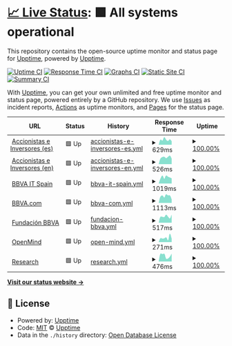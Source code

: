 # [📈 Live Status](https://upptime.github.io/upptime): <!--live status--> **🟩 All systems operational**

This repository contains the open-source uptime monitor and status page for [Upptime](https://upptime.js.org), powered by [Upptime](https://github.com/upptime/upptime).

[![Uptime CI](https://github.com/next-franciscocalle/openweb-uptime/workflows/Uptime%20CI/badge.svg)](https://github.com/next-franciscocalle/openweb-uptime/actions?query=workflow%3A%22Uptime+CI%22)
[![Response Time CI](https://github.com/next-franciscocalle/openweb-uptime/workflows/Response%20Time%20CI/badge.svg)](https://github.com/next-franciscocalle/openweb-uptime/actions?query=workflow%3A%22Response+Time+CI%22)
[![Graphs CI](https://github.com/next-franciscocalle/openweb-uptime/workflows/Graphs%20CI/badge.svg)](https://github.com/next-franciscocalle/openweb-uptime/actions?query=workflow%3A%22Graphs+CI%22)
[![Static Site CI](https://github.com/next-franciscocalle/openweb-uptime/workflows/Static%20Site%20CI/badge.svg)](https://github.com/next-franciscocalle/openweb-uptime/actions?query=workflow%3A%22Static+Site+CI%22)
[![Summary CI](https://github.com/next-franciscocalle/openweb-uptime/workflows/Summary%20CI/badge.svg)](https://github.com/next-franciscocalle/openweb-uptime/actions?query=workflow%3A%22Summary+CI%22)

With [Upptime](https://upptime.js.org), you can get your own unlimited and free uptime monitor and status page, powered entirely by a GitHub repository. We use [Issues](https://github.com/upptime/upptime/issues) as incident reports, [Actions](https://github.com/next-franciscocalle/openweb-uptime/actions) as uptime monitors, and [Pages](https://upptime.github.io/upptime) for the status page.

<!--start: status pages-->
<!-- This summary is generated by Upptime (https://github.com/upptime/upptime) -->
<!-- Do not edit this manually, your changes will be overwritten -->
<!-- prettier-ignore -->
| URL | Status | History | Response Time | Uptime |
| --- | ------ | ------- | ------------- | ------ |
| <img alt="" src="https://webpublicas.bbva.com/assets/images/favicon.png" height="13"> [Accionistas e Inversores (es)](https://accionistaseinversores.bbva.com/) | 🟩 Up | [accionistas-e-inversores-es.yml](https://github.com/BBVA-Openweb/uptime-sites/commits/HEAD/history/accionistas-e-inversores-es.yml) | <details><summary><img alt="Response time graph" src="./graphs/accionistas-e-inversores-es/response-time-week.png" height="20"> 629ms</summary><br><a href="https://uptime.openweb.bbva/history/accionistas-e-inversores-es"><img alt="Response time 509" src="https://img.shields.io/endpoint?url=https%3A%2F%2Fraw.githubusercontent.com%2FBBVA-Openweb%2Fuptime-sites%2FHEAD%2Fapi%2Faccionistas-e-inversores-es%2Fresponse-time.json"></a><br><a href="https://uptime.openweb.bbva/history/accionistas-e-inversores-es"><img alt="24-hour response time 425" src="https://img.shields.io/endpoint?url=https%3A%2F%2Fraw.githubusercontent.com%2FBBVA-Openweb%2Fuptime-sites%2FHEAD%2Fapi%2Faccionistas-e-inversores-es%2Fresponse-time-day.json"></a><br><a href="https://uptime.openweb.bbva/history/accionistas-e-inversores-es"><img alt="7-day response time 629" src="https://img.shields.io/endpoint?url=https%3A%2F%2Fraw.githubusercontent.com%2FBBVA-Openweb%2Fuptime-sites%2FHEAD%2Fapi%2Faccionistas-e-inversores-es%2Fresponse-time-week.json"></a><br><a href="https://uptime.openweb.bbva/history/accionistas-e-inversores-es"><img alt="30-day response time 552" src="https://img.shields.io/endpoint?url=https%3A%2F%2Fraw.githubusercontent.com%2FBBVA-Openweb%2Fuptime-sites%2FHEAD%2Fapi%2Faccionistas-e-inversores-es%2Fresponse-time-month.json"></a><br><a href="https://uptime.openweb.bbva/history/accionistas-e-inversores-es"><img alt="1-year response time 509" src="https://img.shields.io/endpoint?url=https%3A%2F%2Fraw.githubusercontent.com%2FBBVA-Openweb%2Fuptime-sites%2FHEAD%2Fapi%2Faccionistas-e-inversores-es%2Fresponse-time-year.json"></a></details> | <details><summary><a href="https://uptime.openweb.bbva/history/accionistas-e-inversores-es">100.00%</a></summary><a href="https://uptime.openweb.bbva/history/accionistas-e-inversores-es"><img alt="All-time uptime 100.00%" src="https://img.shields.io/endpoint?url=https%3A%2F%2Fraw.githubusercontent.com%2FBBVA-Openweb%2Fuptime-sites%2FHEAD%2Fapi%2Faccionistas-e-inversores-es%2Fuptime.json"></a><br><a href="https://uptime.openweb.bbva/history/accionistas-e-inversores-es"><img alt="24-hour uptime 100.00%" src="https://img.shields.io/endpoint?url=https%3A%2F%2Fraw.githubusercontent.com%2FBBVA-Openweb%2Fuptime-sites%2FHEAD%2Fapi%2Faccionistas-e-inversores-es%2Fuptime-day.json"></a><br><a href="https://uptime.openweb.bbva/history/accionistas-e-inversores-es"><img alt="7-day uptime 100.00%" src="https://img.shields.io/endpoint?url=https%3A%2F%2Fraw.githubusercontent.com%2FBBVA-Openweb%2Fuptime-sites%2FHEAD%2Fapi%2Faccionistas-e-inversores-es%2Fuptime-week.json"></a><br><a href="https://uptime.openweb.bbva/history/accionistas-e-inversores-es"><img alt="30-day uptime 100.00%" src="https://img.shields.io/endpoint?url=https%3A%2F%2Fraw.githubusercontent.com%2FBBVA-Openweb%2Fuptime-sites%2FHEAD%2Fapi%2Faccionistas-e-inversores-es%2Fuptime-month.json"></a><br><a href="https://uptime.openweb.bbva/history/accionistas-e-inversores-es"><img alt="1-year uptime 100.00%" src="https://img.shields.io/endpoint?url=https%3A%2F%2Fraw.githubusercontent.com%2FBBVA-Openweb%2Fuptime-sites%2FHEAD%2Fapi%2Faccionistas-e-inversores-es%2Fuptime-year.json"></a></details>
| <img alt="" src="https://webpublicas.bbva.com/assets/images/favicon.png" height="13"> [Accionistas e Inversores (en)](https://shareholdersandinvestors.bbva.com/) | 🟩 Up | [accionistas-e-inversores-en.yml](https://github.com/BBVA-Openweb/uptime-sites/commits/HEAD/history/accionistas-e-inversores-en.yml) | <details><summary><img alt="Response time graph" src="./graphs/accionistas-e-inversores-en/response-time-week.png" height="20"> 526ms</summary><br><a href="https://uptime.openweb.bbva/history/accionistas-e-inversores-en"><img alt="Response time 470" src="https://img.shields.io/endpoint?url=https%3A%2F%2Fraw.githubusercontent.com%2FBBVA-Openweb%2Fuptime-sites%2FHEAD%2Fapi%2Faccionistas-e-inversores-en%2Fresponse-time.json"></a><br><a href="https://uptime.openweb.bbva/history/accionistas-e-inversores-en"><img alt="24-hour response time 354" src="https://img.shields.io/endpoint?url=https%3A%2F%2Fraw.githubusercontent.com%2FBBVA-Openweb%2Fuptime-sites%2FHEAD%2Fapi%2Faccionistas-e-inversores-en%2Fresponse-time-day.json"></a><br><a href="https://uptime.openweb.bbva/history/accionistas-e-inversores-en"><img alt="7-day response time 526" src="https://img.shields.io/endpoint?url=https%3A%2F%2Fraw.githubusercontent.com%2FBBVA-Openweb%2Fuptime-sites%2FHEAD%2Fapi%2Faccionistas-e-inversores-en%2Fresponse-time-week.json"></a><br><a href="https://uptime.openweb.bbva/history/accionistas-e-inversores-en"><img alt="30-day response time 516" src="https://img.shields.io/endpoint?url=https%3A%2F%2Fraw.githubusercontent.com%2FBBVA-Openweb%2Fuptime-sites%2FHEAD%2Fapi%2Faccionistas-e-inversores-en%2Fresponse-time-month.json"></a><br><a href="https://uptime.openweb.bbva/history/accionistas-e-inversores-en"><img alt="1-year response time 470" src="https://img.shields.io/endpoint?url=https%3A%2F%2Fraw.githubusercontent.com%2FBBVA-Openweb%2Fuptime-sites%2FHEAD%2Fapi%2Faccionistas-e-inversores-en%2Fresponse-time-year.json"></a></details> | <details><summary><a href="https://uptime.openweb.bbva/history/accionistas-e-inversores-en">100.00%</a></summary><a href="https://uptime.openweb.bbva/history/accionistas-e-inversores-en"><img alt="All-time uptime 100.00%" src="https://img.shields.io/endpoint?url=https%3A%2F%2Fraw.githubusercontent.com%2FBBVA-Openweb%2Fuptime-sites%2FHEAD%2Fapi%2Faccionistas-e-inversores-en%2Fuptime.json"></a><br><a href="https://uptime.openweb.bbva/history/accionistas-e-inversores-en"><img alt="24-hour uptime 100.00%" src="https://img.shields.io/endpoint?url=https%3A%2F%2Fraw.githubusercontent.com%2FBBVA-Openweb%2Fuptime-sites%2FHEAD%2Fapi%2Faccionistas-e-inversores-en%2Fuptime-day.json"></a><br><a href="https://uptime.openweb.bbva/history/accionistas-e-inversores-en"><img alt="7-day uptime 100.00%" src="https://img.shields.io/endpoint?url=https%3A%2F%2Fraw.githubusercontent.com%2FBBVA-Openweb%2Fuptime-sites%2FHEAD%2Fapi%2Faccionistas-e-inversores-en%2Fuptime-week.json"></a><br><a href="https://uptime.openweb.bbva/history/accionistas-e-inversores-en"><img alt="30-day uptime 100.00%" src="https://img.shields.io/endpoint?url=https%3A%2F%2Fraw.githubusercontent.com%2FBBVA-Openweb%2Fuptime-sites%2FHEAD%2Fapi%2Faccionistas-e-inversores-en%2Fuptime-month.json"></a><br><a href="https://uptime.openweb.bbva/history/accionistas-e-inversores-en"><img alt="1-year uptime 100.00%" src="https://img.shields.io/endpoint?url=https%3A%2F%2Fraw.githubusercontent.com%2FBBVA-Openweb%2Fuptime-sites%2FHEAD%2Fapi%2Faccionistas-e-inversores-en%2Fuptime-year.json"></a></details>
| <img alt="" src="https://webpublicas.bbva.com/assets/images/favicon.png" height="13"> [BBVA IT Spain](https://www.bbvaitspain.com) | 🟩 Up | [bbva-it-spain.yml](https://github.com/BBVA-Openweb/uptime-sites/commits/HEAD/history/bbva-it-spain.yml) | <details><summary><img alt="Response time graph" src="./graphs/bbva-it-spain/response-time-week.png" height="20"> 1019ms</summary><br><a href="https://uptime.openweb.bbva/history/bbva-it-spain"><img alt="Response time 885" src="https://img.shields.io/endpoint?url=https%3A%2F%2Fraw.githubusercontent.com%2FBBVA-Openweb%2Fuptime-sites%2FHEAD%2Fapi%2Fbbva-it-spain%2Fresponse-time.json"></a><br><a href="https://uptime.openweb.bbva/history/bbva-it-spain"><img alt="24-hour response time 946" src="https://img.shields.io/endpoint?url=https%3A%2F%2Fraw.githubusercontent.com%2FBBVA-Openweb%2Fuptime-sites%2FHEAD%2Fapi%2Fbbva-it-spain%2Fresponse-time-day.json"></a><br><a href="https://uptime.openweb.bbva/history/bbva-it-spain"><img alt="7-day response time 1019" src="https://img.shields.io/endpoint?url=https%3A%2F%2Fraw.githubusercontent.com%2FBBVA-Openweb%2Fuptime-sites%2FHEAD%2Fapi%2Fbbva-it-spain%2Fresponse-time-week.json"></a><br><a href="https://uptime.openweb.bbva/history/bbva-it-spain"><img alt="30-day response time 938" src="https://img.shields.io/endpoint?url=https%3A%2F%2Fraw.githubusercontent.com%2FBBVA-Openweb%2Fuptime-sites%2FHEAD%2Fapi%2Fbbva-it-spain%2Fresponse-time-month.json"></a><br><a href="https://uptime.openweb.bbva/history/bbva-it-spain"><img alt="1-year response time 885" src="https://img.shields.io/endpoint?url=https%3A%2F%2Fraw.githubusercontent.com%2FBBVA-Openweb%2Fuptime-sites%2FHEAD%2Fapi%2Fbbva-it-spain%2Fresponse-time-year.json"></a></details> | <details><summary><a href="https://uptime.openweb.bbva/history/bbva-it-spain">100.00%</a></summary><a href="https://uptime.openweb.bbva/history/bbva-it-spain"><img alt="All-time uptime 100.00%" src="https://img.shields.io/endpoint?url=https%3A%2F%2Fraw.githubusercontent.com%2FBBVA-Openweb%2Fuptime-sites%2FHEAD%2Fapi%2Fbbva-it-spain%2Fuptime.json"></a><br><a href="https://uptime.openweb.bbva/history/bbva-it-spain"><img alt="24-hour uptime 100.00%" src="https://img.shields.io/endpoint?url=https%3A%2F%2Fraw.githubusercontent.com%2FBBVA-Openweb%2Fuptime-sites%2FHEAD%2Fapi%2Fbbva-it-spain%2Fuptime-day.json"></a><br><a href="https://uptime.openweb.bbva/history/bbva-it-spain"><img alt="7-day uptime 100.00%" src="https://img.shields.io/endpoint?url=https%3A%2F%2Fraw.githubusercontent.com%2FBBVA-Openweb%2Fuptime-sites%2FHEAD%2Fapi%2Fbbva-it-spain%2Fuptime-week.json"></a><br><a href="https://uptime.openweb.bbva/history/bbva-it-spain"><img alt="30-day uptime 100.00%" src="https://img.shields.io/endpoint?url=https%3A%2F%2Fraw.githubusercontent.com%2FBBVA-Openweb%2Fuptime-sites%2FHEAD%2Fapi%2Fbbva-it-spain%2Fuptime-month.json"></a><br><a href="https://uptime.openweb.bbva/history/bbva-it-spain"><img alt="1-year uptime 100.00%" src="https://img.shields.io/endpoint?url=https%3A%2F%2Fraw.githubusercontent.com%2FBBVA-Openweb%2Fuptime-sites%2FHEAD%2Fapi%2Fbbva-it-spain%2Fuptime-year.json"></a></details>
| <img alt="" src="https://webpublicas.bbva.com/assets/images/favicon.png" height="13"> [BBVA.com](https://www.bbva.com) | 🟩 Up | [bbva-com.yml](https://github.com/BBVA-Openweb/uptime-sites/commits/HEAD/history/bbva-com.yml) | <details><summary><img alt="Response time graph" src="./graphs/bbva-com/response-time-week.png" height="20"> 1113ms</summary><br><a href="https://uptime.openweb.bbva/history/bbva-com"><img alt="Response time 809" src="https://img.shields.io/endpoint?url=https%3A%2F%2Fraw.githubusercontent.com%2FBBVA-Openweb%2Fuptime-sites%2FHEAD%2Fapi%2Fbbva-com%2Fresponse-time.json"></a><br><a href="https://uptime.openweb.bbva/history/bbva-com"><img alt="24-hour response time 2339" src="https://img.shields.io/endpoint?url=https%3A%2F%2Fraw.githubusercontent.com%2FBBVA-Openweb%2Fuptime-sites%2FHEAD%2Fapi%2Fbbva-com%2Fresponse-time-day.json"></a><br><a href="https://uptime.openweb.bbva/history/bbva-com"><img alt="7-day response time 1113" src="https://img.shields.io/endpoint?url=https%3A%2F%2Fraw.githubusercontent.com%2FBBVA-Openweb%2Fuptime-sites%2FHEAD%2Fapi%2Fbbva-com%2Fresponse-time-week.json"></a><br><a href="https://uptime.openweb.bbva/history/bbva-com"><img alt="30-day response time 964" src="https://img.shields.io/endpoint?url=https%3A%2F%2Fraw.githubusercontent.com%2FBBVA-Openweb%2Fuptime-sites%2FHEAD%2Fapi%2Fbbva-com%2Fresponse-time-month.json"></a><br><a href="https://uptime.openweb.bbva/history/bbva-com"><img alt="1-year response time 809" src="https://img.shields.io/endpoint?url=https%3A%2F%2Fraw.githubusercontent.com%2FBBVA-Openweb%2Fuptime-sites%2FHEAD%2Fapi%2Fbbva-com%2Fresponse-time-year.json"></a></details> | <details><summary><a href="https://uptime.openweb.bbva/history/bbva-com">100.00%</a></summary><a href="https://uptime.openweb.bbva/history/bbva-com"><img alt="All-time uptime 100.00%" src="https://img.shields.io/endpoint?url=https%3A%2F%2Fraw.githubusercontent.com%2FBBVA-Openweb%2Fuptime-sites%2FHEAD%2Fapi%2Fbbva-com%2Fuptime.json"></a><br><a href="https://uptime.openweb.bbva/history/bbva-com"><img alt="24-hour uptime 100.00%" src="https://img.shields.io/endpoint?url=https%3A%2F%2Fraw.githubusercontent.com%2FBBVA-Openweb%2Fuptime-sites%2FHEAD%2Fapi%2Fbbva-com%2Fuptime-day.json"></a><br><a href="https://uptime.openweb.bbva/history/bbva-com"><img alt="7-day uptime 100.00%" src="https://img.shields.io/endpoint?url=https%3A%2F%2Fraw.githubusercontent.com%2FBBVA-Openweb%2Fuptime-sites%2FHEAD%2Fapi%2Fbbva-com%2Fuptime-week.json"></a><br><a href="https://uptime.openweb.bbva/history/bbva-com"><img alt="30-day uptime 100.00%" src="https://img.shields.io/endpoint?url=https%3A%2F%2Fraw.githubusercontent.com%2FBBVA-Openweb%2Fuptime-sites%2FHEAD%2Fapi%2Fbbva-com%2Fuptime-month.json"></a><br><a href="https://uptime.openweb.bbva/history/bbva-com"><img alt="1-year uptime 100.00%" src="https://img.shields.io/endpoint?url=https%3A%2F%2Fraw.githubusercontent.com%2FBBVA-Openweb%2Fuptime-sites%2FHEAD%2Fapi%2Fbbva-com%2Fuptime-year.json"></a></details>
| <img alt="" src="https://webpublicas.bbva.com/assets/images/favicon.png" height="13"> [Fundación BBVA](https://www.fbbva.es/) | 🟩 Up | [fundacion-bbva.yml](https://github.com/BBVA-Openweb/uptime-sites/commits/HEAD/history/fundacion-bbva.yml) | <details><summary><img alt="Response time graph" src="./graphs/fundacion-bbva/response-time-week.png" height="20"> 517ms</summary><br><a href="https://uptime.openweb.bbva/history/fundacion-bbva"><img alt="Response time 484" src="https://img.shields.io/endpoint?url=https%3A%2F%2Fraw.githubusercontent.com%2FBBVA-Openweb%2Fuptime-sites%2FHEAD%2Fapi%2Ffundacion-bbva%2Fresponse-time.json"></a><br><a href="https://uptime.openweb.bbva/history/fundacion-bbva"><img alt="24-hour response time 603" src="https://img.shields.io/endpoint?url=https%3A%2F%2Fraw.githubusercontent.com%2FBBVA-Openweb%2Fuptime-sites%2FHEAD%2Fapi%2Ffundacion-bbva%2Fresponse-time-day.json"></a><br><a href="https://uptime.openweb.bbva/history/fundacion-bbva"><img alt="7-day response time 517" src="https://img.shields.io/endpoint?url=https%3A%2F%2Fraw.githubusercontent.com%2FBBVA-Openweb%2Fuptime-sites%2FHEAD%2Fapi%2Ffundacion-bbva%2Fresponse-time-week.json"></a><br><a href="https://uptime.openweb.bbva/history/fundacion-bbva"><img alt="30-day response time 462" src="https://img.shields.io/endpoint?url=https%3A%2F%2Fraw.githubusercontent.com%2FBBVA-Openweb%2Fuptime-sites%2FHEAD%2Fapi%2Ffundacion-bbva%2Fresponse-time-month.json"></a><br><a href="https://uptime.openweb.bbva/history/fundacion-bbva"><img alt="1-year response time 484" src="https://img.shields.io/endpoint?url=https%3A%2F%2Fraw.githubusercontent.com%2FBBVA-Openweb%2Fuptime-sites%2FHEAD%2Fapi%2Ffundacion-bbva%2Fresponse-time-year.json"></a></details> | <details><summary><a href="https://uptime.openweb.bbva/history/fundacion-bbva">100.00%</a></summary><a href="https://uptime.openweb.bbva/history/fundacion-bbva"><img alt="All-time uptime 99.99%" src="https://img.shields.io/endpoint?url=https%3A%2F%2Fraw.githubusercontent.com%2FBBVA-Openweb%2Fuptime-sites%2FHEAD%2Fapi%2Ffundacion-bbva%2Fuptime.json"></a><br><a href="https://uptime.openweb.bbva/history/fundacion-bbva"><img alt="24-hour uptime 100.00%" src="https://img.shields.io/endpoint?url=https%3A%2F%2Fraw.githubusercontent.com%2FBBVA-Openweb%2Fuptime-sites%2FHEAD%2Fapi%2Ffundacion-bbva%2Fuptime-day.json"></a><br><a href="https://uptime.openweb.bbva/history/fundacion-bbva"><img alt="7-day uptime 100.00%" src="https://img.shields.io/endpoint?url=https%3A%2F%2Fraw.githubusercontent.com%2FBBVA-Openweb%2Fuptime-sites%2FHEAD%2Fapi%2Ffundacion-bbva%2Fuptime-week.json"></a><br><a href="https://uptime.openweb.bbva/history/fundacion-bbva"><img alt="30-day uptime 100.00%" src="https://img.shields.io/endpoint?url=https%3A%2F%2Fraw.githubusercontent.com%2FBBVA-Openweb%2Fuptime-sites%2FHEAD%2Fapi%2Ffundacion-bbva%2Fuptime-month.json"></a><br><a href="https://uptime.openweb.bbva/history/fundacion-bbva"><img alt="1-year uptime 99.99%" src="https://img.shields.io/endpoint?url=https%3A%2F%2Fraw.githubusercontent.com%2FBBVA-Openweb%2Fuptime-sites%2FHEAD%2Fapi%2Ffundacion-bbva%2Fuptime-year.json"></a></details>
| <img alt="" src="https://webpublicas.bbva.com/assets/images/favicon.png" height="13"> [OpenMind](https://www.bbvaopenmind.com/) | 🟩 Up | [open-mind.yml](https://github.com/BBVA-Openweb/uptime-sites/commits/HEAD/history/open-mind.yml) | <details><summary><img alt="Response time graph" src="./graphs/open-mind/response-time-week.png" height="20"> 271ms</summary><br><a href="https://uptime.openweb.bbva/history/open-mind"><img alt="Response time 245" src="https://img.shields.io/endpoint?url=https%3A%2F%2Fraw.githubusercontent.com%2FBBVA-Openweb%2Fuptime-sites%2FHEAD%2Fapi%2Fopen-mind%2Fresponse-time.json"></a><br><a href="https://uptime.openweb.bbva/history/open-mind"><img alt="24-hour response time 186" src="https://img.shields.io/endpoint?url=https%3A%2F%2Fraw.githubusercontent.com%2FBBVA-Openweb%2Fuptime-sites%2FHEAD%2Fapi%2Fopen-mind%2Fresponse-time-day.json"></a><br><a href="https://uptime.openweb.bbva/history/open-mind"><img alt="7-day response time 271" src="https://img.shields.io/endpoint?url=https%3A%2F%2Fraw.githubusercontent.com%2FBBVA-Openweb%2Fuptime-sites%2FHEAD%2Fapi%2Fopen-mind%2Fresponse-time-week.json"></a><br><a href="https://uptime.openweb.bbva/history/open-mind"><img alt="30-day response time 264" src="https://img.shields.io/endpoint?url=https%3A%2F%2Fraw.githubusercontent.com%2FBBVA-Openweb%2Fuptime-sites%2FHEAD%2Fapi%2Fopen-mind%2Fresponse-time-month.json"></a><br><a href="https://uptime.openweb.bbva/history/open-mind"><img alt="1-year response time 245" src="https://img.shields.io/endpoint?url=https%3A%2F%2Fraw.githubusercontent.com%2FBBVA-Openweb%2Fuptime-sites%2FHEAD%2Fapi%2Fopen-mind%2Fresponse-time-year.json"></a></details> | <details><summary><a href="https://uptime.openweb.bbva/history/open-mind">100.00%</a></summary><a href="https://uptime.openweb.bbva/history/open-mind"><img alt="All-time uptime 99.99%" src="https://img.shields.io/endpoint?url=https%3A%2F%2Fraw.githubusercontent.com%2FBBVA-Openweb%2Fuptime-sites%2FHEAD%2Fapi%2Fopen-mind%2Fuptime.json"></a><br><a href="https://uptime.openweb.bbva/history/open-mind"><img alt="24-hour uptime 100.00%" src="https://img.shields.io/endpoint?url=https%3A%2F%2Fraw.githubusercontent.com%2FBBVA-Openweb%2Fuptime-sites%2FHEAD%2Fapi%2Fopen-mind%2Fuptime-day.json"></a><br><a href="https://uptime.openweb.bbva/history/open-mind"><img alt="7-day uptime 100.00%" src="https://img.shields.io/endpoint?url=https%3A%2F%2Fraw.githubusercontent.com%2FBBVA-Openweb%2Fuptime-sites%2FHEAD%2Fapi%2Fopen-mind%2Fuptime-week.json"></a><br><a href="https://uptime.openweb.bbva/history/open-mind"><img alt="30-day uptime 100.00%" src="https://img.shields.io/endpoint?url=https%3A%2F%2Fraw.githubusercontent.com%2FBBVA-Openweb%2Fuptime-sites%2FHEAD%2Fapi%2Fopen-mind%2Fuptime-month.json"></a><br><a href="https://uptime.openweb.bbva/history/open-mind"><img alt="1-year uptime 99.99%" src="https://img.shields.io/endpoint?url=https%3A%2F%2Fraw.githubusercontent.com%2FBBVA-Openweb%2Fuptime-sites%2FHEAD%2Fapi%2Fopen-mind%2Fuptime-year.json"></a></details>
| <img alt="" src="https://webpublicas.bbva.com/assets/images/favicon.png" height="13"> [Research](https://www.bbvaresearch.com/) | 🟩 Up | [research.yml](https://github.com/BBVA-Openweb/uptime-sites/commits/HEAD/history/research.yml) | <details><summary><img alt="Response time graph" src="./graphs/research/response-time-week.png" height="20"> 476ms</summary><br><a href="https://uptime.openweb.bbva/history/research"><img alt="Response time 495" src="https://img.shields.io/endpoint?url=https%3A%2F%2Fraw.githubusercontent.com%2FBBVA-Openweb%2Fuptime-sites%2FHEAD%2Fapi%2Fresearch%2Fresponse-time.json"></a><br><a href="https://uptime.openweb.bbva/history/research"><img alt="24-hour response time 676" src="https://img.shields.io/endpoint?url=https%3A%2F%2Fraw.githubusercontent.com%2FBBVA-Openweb%2Fuptime-sites%2FHEAD%2Fapi%2Fresearch%2Fresponse-time-day.json"></a><br><a href="https://uptime.openweb.bbva/history/research"><img alt="7-day response time 476" src="https://img.shields.io/endpoint?url=https%3A%2F%2Fraw.githubusercontent.com%2FBBVA-Openweb%2Fuptime-sites%2FHEAD%2Fapi%2Fresearch%2Fresponse-time-week.json"></a><br><a href="https://uptime.openweb.bbva/history/research"><img alt="30-day response time 443" src="https://img.shields.io/endpoint?url=https%3A%2F%2Fraw.githubusercontent.com%2FBBVA-Openweb%2Fuptime-sites%2FHEAD%2Fapi%2Fresearch%2Fresponse-time-month.json"></a><br><a href="https://uptime.openweb.bbva/history/research"><img alt="1-year response time 495" src="https://img.shields.io/endpoint?url=https%3A%2F%2Fraw.githubusercontent.com%2FBBVA-Openweb%2Fuptime-sites%2FHEAD%2Fapi%2Fresearch%2Fresponse-time-year.json"></a></details> | <details><summary><a href="https://uptime.openweb.bbva/history/research">100.00%</a></summary><a href="https://uptime.openweb.bbva/history/research"><img alt="All-time uptime 100.00%" src="https://img.shields.io/endpoint?url=https%3A%2F%2Fraw.githubusercontent.com%2FBBVA-Openweb%2Fuptime-sites%2FHEAD%2Fapi%2Fresearch%2Fuptime.json"></a><br><a href="https://uptime.openweb.bbva/history/research"><img alt="24-hour uptime 100.00%" src="https://img.shields.io/endpoint?url=https%3A%2F%2Fraw.githubusercontent.com%2FBBVA-Openweb%2Fuptime-sites%2FHEAD%2Fapi%2Fresearch%2Fuptime-day.json"></a><br><a href="https://uptime.openweb.bbva/history/research"><img alt="7-day uptime 100.00%" src="https://img.shields.io/endpoint?url=https%3A%2F%2Fraw.githubusercontent.com%2FBBVA-Openweb%2Fuptime-sites%2FHEAD%2Fapi%2Fresearch%2Fuptime-week.json"></a><br><a href="https://uptime.openweb.bbva/history/research"><img alt="30-day uptime 100.00%" src="https://img.shields.io/endpoint?url=https%3A%2F%2Fraw.githubusercontent.com%2FBBVA-Openweb%2Fuptime-sites%2FHEAD%2Fapi%2Fresearch%2Fuptime-month.json"></a><br><a href="https://uptime.openweb.bbva/history/research"><img alt="1-year uptime 100.00%" src="https://img.shields.io/endpoint?url=https%3A%2F%2Fraw.githubusercontent.com%2FBBVA-Openweb%2Fuptime-sites%2FHEAD%2Fapi%2Fresearch%2Fuptime-year.json"></a></details>

<!--end: status pages-->

[**Visit our status website →**](https://upptime.github.io/upptime)

## 📄 License

- Powered by: [Upptime](https://github.com/upptime/upptime)
- Code: [MIT](./LICENSE) © [Upptime](https://upptime.js.org)
- Data in the `./history` directory: [Open Database License](https://opendatacommons.org/licenses/odbl/1-0/)
